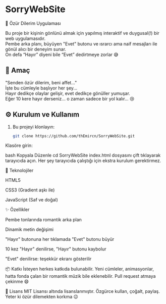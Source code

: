# SorryWebSite

 💖 Özür Dilerim Uygulaması

Bu proje bir kişinin gönlünü almak için yapılmış interaktif ve duygusal(!) bir web uygulamasıdır.  
Pembe arka planı, büyüyen "Evet" butonu ve ısrarcı ama naif mesajları ile gönül alıcı bir deneyim sunar.  
On defa “Hayır” diyeni bile “Evet” dedirtmeye zorlar 😅



## 🎯 Amaç

"Senden özür dilerim, beni affet..."  
İşte bu cümleyle başlıyor her şey...  
Hayır dedikçe olaylar gelişir, evet dedikçe gönüller yumuşar.  
Eğer 10 kere hayır derseniz... o zaman sadece bir yol kalır... 😢



## ⚙️ Kurulum ve Kullanım

1. Bu projeyi klonlayın:

   ```bash
   git clone https://github.com/thEmircn/SorryWebSite.git
Klasöre girin:

bash
Kopyala
Düzenle
cd SorryWebSite
index.html dosyasını çift tıklayarak tarayıcıda açın.
Her şey tarayıcıda çalıştığı için ekstra kurulum gerektirmez.



🧠 Teknolojiler

HTML5

CSS3 (Gradient aşkı ile)

JavaScript (Saf ve doğal)



✨ Özellikler

Pembe tonlarında romantik arka plan

Dinamik metin değişimi

"Hayır" butonuna her tıklamada "Evet" butonu büyür

10 kez "Hayır" denilirse, "Hayır" butonu kaybolur

"Evet" denilirse: teşekkür ekranı gösterilir



📦 Katkı
İsteyen herkes katkıda bulunabilir.
Yeni cümleler, animasyonlar, hatta fonda çalan bir romantik müzik bile eklenebilir.
Pull request atmaya çekinme 😄



📜 Lisans
MIT Lisansı altında lisanslanmıştır.
Özgürce kullan, çoğalt, paylaş.
Yeter ki özür dilemekten korkma 😉